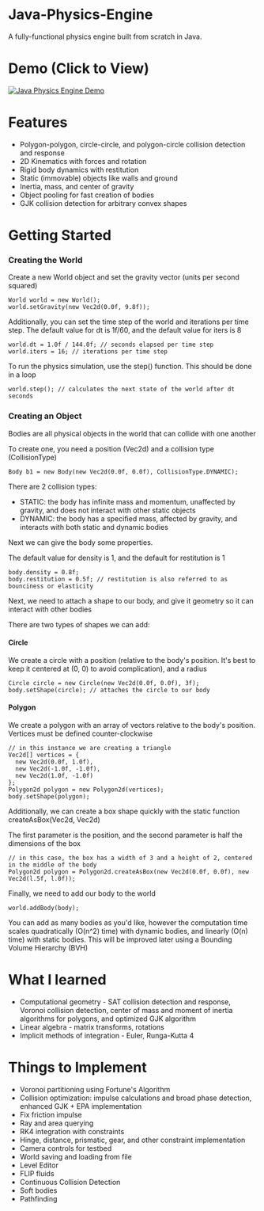 # Java-Physics-Engine
A fully-functional physics engine built from scratch in Java.

# Demo (Click to View)
[![Java Physics Engine Demo](http://img.youtube.com/vi/T8EzDo6zRXo/0.jpg)](http://www.youtube.com/watch?v=T8EzDo6zRXo "Java Physics Engine Demo")

# Features
- Polygon-polygon, circle-circle, and polygon-circle collision detection and response
- 2D Kinematics with forces and rotation
- Rigid body dynamics with restitution
- Static (immovable) objects like walls and ground
- Inertia, mass, and center of gravity
- Object pooling for fast creation of bodies
- GJK collision detection for arbitrary convex shapes

# Getting Started
<h3> Creating the World </h3>
Create a new World object and set the gravity vector (units per second squared)

```
World world = new World();
world.setGravity(new Vec2d(0.0f, 9.8f));
```

Additionally, you can set the time step of the world and iterations per time step.
The default value for dt is 1f/60, and
the default value for iters is 8

```
world.dt = 1.0f / 144.0f; // seconds elapsed per time step
world.iters = 16; // iterations per time step
```

To run the physics simulation, use the step() function. This should be done in a loop

```
world.step(); // calculates the next state of the world after dt seconds
```

<h3> Creating an Object </h3>
Bodies are all physical objects in the world that can collide with one another

To create one, you need a position (Vec2d) and a collision type (CollisionType)

```
Body b1 = new Body(new Vec2d(0.0f, 0.0f), CollisionType.DYNAMIC);
```

There are 2 collision types:
- STATIC: the body has infinite mass and momentum, unaffected by gravity, and does not interact with other static objects
- DYNAMIC: the body has a specified mass, affected by gravity, and interacts with both static and dynamic bodies

Next we can give the body some properties.

The default value for density is 1, and the default for restitution is 1

```
body.density = 0.8f;
body.restitution = 0.5f; // restitution is also referred to as bounciness or elasticity
```

Next, we need to attach a shape to our body, and give it geometry so it can interact with other bodies

There are two types of shapes we can add:
<h4> Circle </h4>
We create a circle with a position (relative to the body's position. It's best to keep it centered at (0, 0) to avoid complication), and a radius

```
Circle circle = new Circle(new Vec2d(0.0f, 0.0f), 3f);
body.setShape(circle); // attaches the circle to our body
```

<h4> Polygon </h4>
We create a polygon with an array of vectors relative to the body's position. Vertices must be defined counter-clockwise

```
// in this instance we are creating a triangle
Vec2d[] vertices = {
  new Vec2d(0.0f, 1.0f),
  new Vec2d(-1.0f, -1.0f),
  new Vec2d(1.0f, -1.0f)
};
Polygon2d polygon = new Polygon2d(vertices);
body.setShape(polygon);
```

Additionally, we can create a box shape quickly with the static function createAsBox(Vec2d, Vec2d)

The first parameter is the position, and the second parameter is half the dimensions of the box

```
// in this case, the box has a width of 3 and a height of 2, centered in the middle of the body
Polygon2d polygon = Polygon2d.createAsBox(new Vec2d(0.0f, 0.0f), new Vec2d(l.5f, l.0f));
```

Finally, we need to add our body to the world

```
world.addBody(body);
```

You can add as many bodies as you'd like, however the computation time scales quadratically (O(n^2) time) with dynamic bodies, and linearly (O(n) time) with static bodies. This will be improved later using a Bounding Volume Hierarchy (BVH)

# What I learned
- Computational geometry - SAT collision detection and response, Voronoi collision detection, center of mass and moment of inertia algorithms for polygons, and optimized GJK algorithm
- Linear algebra - matrix transforms, rotations
- Implicit methods of integration - Euler, Runga-Kutta 4

# Things to Implement
- Voronoi partitioning using Fortune's Algorithm
- Collision optimization: impulse calculations and broad phase detection, enhanced GJK + EPA implementation
- Fix friction impulse
- Ray and area querying
- RK4 integration with constraints
- Hinge, distance, prismatic, gear, and other constraint implementation
- Camera controls for testbed
- World saving and loading from file
- Level Editor
- FLIP fluids
- Continuous Collision Detection
- Soft bodies
- Pathfinding

